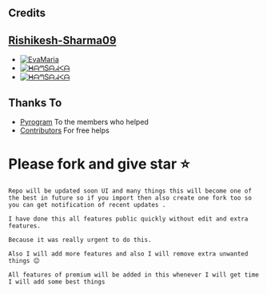 

## Credits 

## [Rishikesh-Sharma09](https://github.com/Rishikesh-Sharma09)
* [![EvaMaria](https://img.shields.io/static/v1?label=EvaMaria&message=Developers&color=critical)](https://t.me/TeamEvamaria)
* [![ᕼᗩᘉSᗩᖽᐸᗩ](https://img.shields.io/static/v1?label=Rishikesh-Sharma&message=TG&color=critical)](https://telegram.me/Rk_botowner)
* [![ᕼᗩᘉSᗩᖽᐸᗩ](https://img.shields.io/static/v1?label=ᕼᗩᘉSᗩᖽᐸᗩ&message=TG&color=critical)](https://t.me/Hansaka_Anuhas)

## Thanks To
 - [Pyrogram](https://t.me/pyrogramchat) To the members who helped
 - [Contributors](https://github.com/SL-Bots-TG/Auto-Filter-Bot/graphs/contributors) For free helps

# Please fork and give star ⭐️


```Repo will be updated soon UI and many things this will become one of the best in future so if you import then also create one fork too so you can get notification of recent updates .```

```I have done this all features public quickly without edit and extra features.```

```Because it was really urgent to do this.```

```Also I will add more features and also I will remove extra unwanted things 😊```


```All features of premium will be added in this whenever I will get time I will add some best things```
